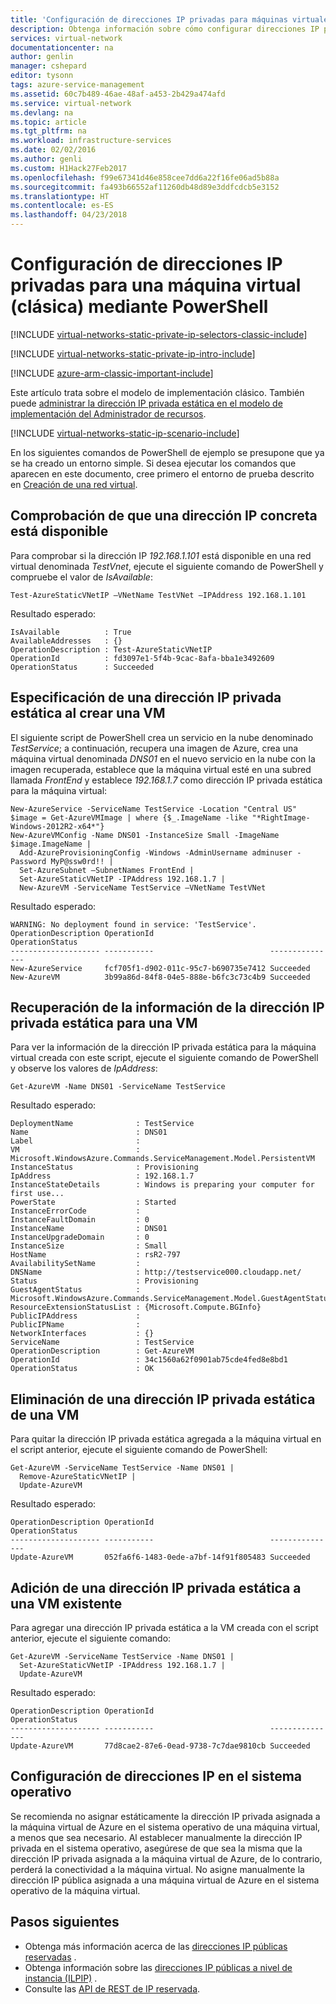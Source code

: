 ```yaml
---
title: 'Configuración de direcciones IP privadas para máquinas virtuales (clásicas): Azure PowerShell | Microsoft Docs'
description: Obtenga información sobre cómo configurar direcciones IP privadas para máquinas virtuales (clásicas) mediante PowerShell.
services: virtual-network
documentationcenter: na
author: genlin
manager: cshepard
editor: tysonn
tags: azure-service-management
ms.assetid: 60c7b489-46ae-48af-a453-2b429a474afd
ms.service: virtual-network
ms.devlang: na
ms.topic: article
ms.tgt_pltfrm: na
ms.workload: infrastructure-services
ms.date: 02/02/2016
ms.author: genli
ms.custom: H1Hack27Feb2017
ms.openlocfilehash: f99e67341d46e858cee7dd6a22f16fe06ad5b88a
ms.sourcegitcommit: fa493b66552af11260db48d89e3ddfcdcb5e3152
ms.translationtype: HT
ms.contentlocale: es-ES
ms.lasthandoff: 04/23/2018
---
```

# <a name="configure-private-ip-addresses-for-a-virtual-machine-classic-using-powershell"></a>Configuración de direcciones IP privadas para una máquina virtual (clásica) mediante PowerShell

[!INCLUDE [virtual-networks-static-private-ip-selectors-classic-include](../../includes/virtual-networks-static-private-ip-selectors-classic-include.md)]

[!INCLUDE [virtual-networks-static-private-ip-intro-include](../../includes/virtual-networks-static-private-ip-intro-include.md)]

[!INCLUDE [azure-arm-classic-important-include](../../includes/azure-arm-classic-important-include.md)]

Este artículo trata sobre el modelo de implementación clásico. También puede [administrar la dirección IP privada estática en el modelo de implementación del Administrador de recursos](virtual-networks-static-private-ip-arm-ps.md).

[!INCLUDE [virtual-networks-static-ip-scenario-include](../../includes/virtual-networks-static-ip-scenario-include.md)]

En los siguientes comandos de PowerShell de ejemplo se presupone que ya se ha creado un entorno simple. Si desea ejecutar los comandos que aparecen en este documento, cree primero el entorno de prueba descrito en [Creación de una red virtual](virtual-networks-create-vnet-classic-netcfg-ps.md).

## <a name="how-to-verify-if-a-specific-ip-address-is-available"></a>Comprobación de que una dirección IP concreta está disponible
Para comprobar si la dirección IP *192.168.1.101* está disponible en una red virtual denominada *TestVnet*, ejecute el siguiente comando de PowerShell y compruebe el valor de *IsAvailable*:

    Test-AzureStaticVNetIP –VNetName TestVNet –IPAddress 192.168.1.101 

Resultado esperado:

    IsAvailable          : True
    AvailableAddresses   : {}
    OperationDescription : Test-AzureStaticVNetIP
    OperationId          : fd3097e1-5f4b-9cac-8afa-bba1e3492609
    OperationStatus      : Succeeded

## <a name="how-to-specify-a-static-private-ip-address-when-creating-a-vm"></a>Especificación de una dirección IP privada estática al crear una VM
El siguiente script de PowerShell crea un servicio en la nube denominado *TestService*; a continuación, recupera una imagen de Azure, crea una máquina virtual denominada *DNS01* en el nuevo servicio en la nube con la imagen recuperada, establece que la máquina virtual esté en una subred llamada *FrontEnd* y establece *192.168.1.7* como dirección IP privada estática para la máquina virtual:

    New-AzureService -ServiceName TestService -Location "Central US"
    $image = Get-AzureVMImage | where {$_.ImageName -like "*RightImage-Windows-2012R2-x64*"}
    New-AzureVMConfig -Name DNS01 -InstanceSize Small -ImageName $image.ImageName |
      Add-AzureProvisioningConfig -Windows -AdminUsername adminuser -Password MyP@ssw0rd!! |
      Set-AzureSubnet –SubnetNames FrontEnd |
      Set-AzureStaticVNetIP -IPAddress 192.168.1.7 |
      New-AzureVM -ServiceName TestService –VNetName TestVNet

Resultado esperado:

    WARNING: No deployment found in service: 'TestService'.
    OperationDescription OperationId                          OperationStatus
    -------------------- -----------                          ---------------
    New-AzureService     fcf705f1-d902-011c-95c7-b690735e7412 Succeeded      
    New-AzureVM          3b99a86d-84f8-04e5-888e-b6fc3c73c4b9 Succeeded  

## <a name="how-to-retrieve-static-private-ip-address-information-for-a-vm"></a>Recuperación de la información de la dirección IP privada estática para una VM
Para ver la información de la dirección IP privada estática para la máquina virtual creada con este script, ejecute el siguiente comando de PowerShell y observe los valores de *IpAddress*:

    Get-AzureVM -Name DNS01 -ServiceName TestService

Resultado esperado:

    DeploymentName              : TestService
    Name                        : DNS01
    Label                       : 
    VM                          : Microsoft.WindowsAzure.Commands.ServiceManagement.Model.PersistentVM
    InstanceStatus              : Provisioning
    IpAddress                   : 192.168.1.7
    InstanceStateDetails        : Windows is preparing your computer for first use...
    PowerState                  : Started
    InstanceErrorCode           : 
    InstanceFaultDomain         : 0
    InstanceName                : DNS01
    InstanceUpgradeDomain       : 0
    InstanceSize                : Small
    HostName                    : rsR2-797
    AvailabilitySetName         : 
    DNSName                     : http://testservice000.cloudapp.net/
    Status                      : Provisioning
    GuestAgentStatus            : Microsoft.WindowsAzure.Commands.ServiceManagement.Model.GuestAgentStatus
    ResourceExtensionStatusList : {Microsoft.Compute.BGInfo}
    PublicIPAddress             : 
    PublicIPName                : 
    NetworkInterfaces           : {}
    ServiceName                 : TestService
    OperationDescription        : Get-AzureVM
    OperationId                 : 34c1560a62f0901ab75cde4fed8e8bd1
    OperationStatus             : OK

## <a name="how-to-remove-a-static-private-ip-address-from-a-vm"></a>Eliminación de una dirección IP privada estática de una VM
Para quitar la dirección IP privada estática agregada a la máquina virtual en el script anterior, ejecute el siguiente comando de PowerShell:

    Get-AzureVM -ServiceName TestService -Name DNS01 |
      Remove-AzureStaticVNetIP |
      Update-AzureVM

Resultado esperado:

    OperationDescription OperationId                          OperationStatus
    -------------------- -----------                          ---------------
    Update-AzureVM       052fa6f6-1483-0ede-a7bf-14f91f805483 Succeeded

## <a name="how-to-add-a-static-private-ip-address-to-an-existing-vm"></a>Adición de una dirección IP privada estática a una VM existente
Para agregar una dirección IP privada estática a la VM creada con el script anterior, ejecute el siguiente comando:

    Get-AzureVM -ServiceName TestService -Name DNS01 |
      Set-AzureStaticVNetIP -IPAddress 192.168.1.7 |
      Update-AzureVM

Resultado esperado:

    OperationDescription OperationId                          OperationStatus
    -------------------- -----------                          ---------------
    Update-AzureVM       77d8cae2-87e6-0ead-9738-7c7dae9810cb Succeeded 

## <a name="set-ip-addresses-within-the-operating-system"></a>Configuración de direcciones IP en el sistema operativo

Se recomienda no asignar estáticamente la dirección IP privada asignada a la máquina virtual de Azure en el sistema operativo de una máquina virtual, a menos que sea necesario. Al establecer manualmente la dirección IP privada en el sistema operativo, asegúrese de que sea la misma que la dirección IP privada asignada a la máquina virtual de Azure, de lo contrario, perderá la conectividad a la máquina virtual. No asigne manualmente la dirección IP pública asignada a una máquina virtual de Azure en el sistema operativo de la máquina virtual.

## <a name="next-steps"></a>Pasos siguientes
* Obtenga más información acerca de las [direcciones IP públicas reservadas](virtual-networks-reserved-public-ip.md) .
* Obtenga información sobre las [direcciones IP públicas a nivel de instancia (ILPIP)](virtual-networks-instance-level-public-ip.md) .
* Consulte las [API de REST de IP reservada](https://msdn.microsoft.com/library/azure/dn722420.aspx).

